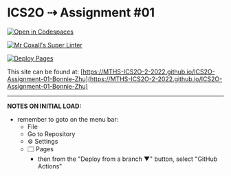 # ICS2O ⇢ Assignment #01

[![Open in Codespaces](https://classroom.github.com/assets/launch-codespace-f4981d0f882b2a3f0472912d15f9806d57e124e0fc890972558857b51b24a6f9.svg)](https://classroom.github.com/open-in-codespaces?assignment_repo_id=10297992)

[![Mr Coxall's Super Linter](https://github.com/MTHS-ICS2O-2-2022/ICS2O-Assignment-01-Bonnie-Zhu/workflows/Mr%20Coxall's%20Super%20Linter/badge.svg)](https://github.com/MTHS-ICS2O-2-2022/ICS2O-Assignment-01-Bonnie-Zhu/actions)

[![Deploy Pages](https://github.com/MTHS-ICS2O-2-2022/ICS2O-Assignment-01-Bonnie-Zhu/workflows/Deploy%20Pages/badge.svg)](https://github.com/MTHS-ICS2O-2-2022/ICS2O-Assignment-01-Bonnie-Zhu/actions)

This site can be found at: [https://MTHS-ICS2O-2-2022.github.io/ICS2O-Assignment-01-Bonnie-Zhu](https://MTHS-ICS2O-2-2022.github.io/ICS2O-Assignment-01-Bonnie-Zhu)

---

**NOTES ON INITIAL LOAD:**
- remember to goto on the menu bar:
  - File
  - Go to Repository
  - ⚙ Settings
  - 🗔 Pages
    - then from the "Deploy from a branch ▼" button, select "GitHub Actions"
